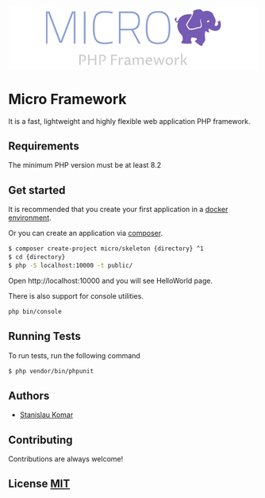 
![Logo](https://github.com/Micro-PHP/.github/blob/master/logo/png/logo-color-for-github-welcome.png?raw=true)


# Micro Framework

It is a fast, lightweight and highly flexible web application PHP framework.




## Requirements
The minimum PHP version must be at least 8.2

## Get started

It is recommended that you create your first application in a [docker environment](https://github.com/Micro-PHP/micro-docker).

Or you can create an application via [composer](https://getcomposer.org/).

```bash
$ composer create-project micro/skeleton {directory} ^1
$ cd {directory}
$ php -S localhost:10000 -t public/ 
```

Open http://localhost:10000 and you will see HelloWorld page.

There is also support for console utilities.
```bash
php bin/console
``` 



## Running Tests

To run tests, run the following command

```bash
$ php vendor/bin/phpunit
``` 


## Authors

- [Stanislau Komar](https://www.github.com/asisyas)


## Contributing

Contributions are always welcome!


## License [MIT](../LICENSE)

